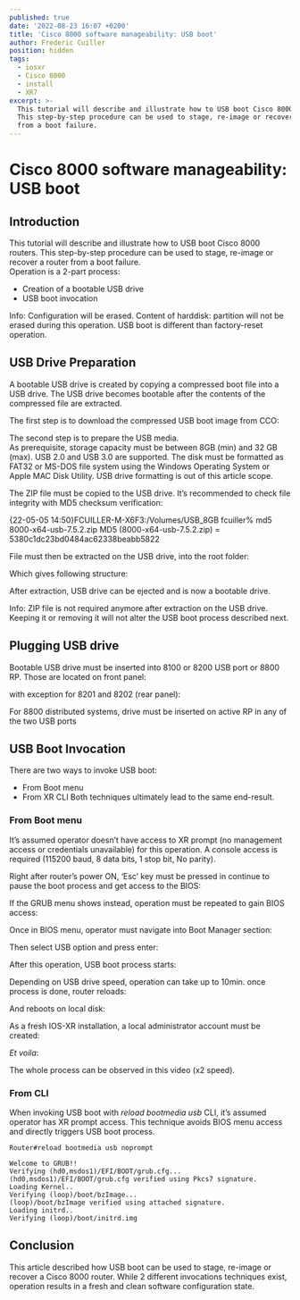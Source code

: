 ```yaml
---
published: true
date: '2022-08-23 16:07 +0200'
title: 'Cisco 8000 software manageability: USB boot'
author: Frederic Cuiller
position: hidden
tags:
  - iosxr
  - Cisco 8000
  - install
  - XR7
excerpt: >-
  This tutorial will describe and illustrate how to USB boot Cisco 8000 routers.
  This step-by-step procedure can be used to stage, re-image or recover a router
  from a boot failure.
---
```

# Cisco 8000 software manageability: USB boot

## Introduction

This tutorial will describe and illustrate how to USB boot Cisco 8000 routers. This step-by-step procedure can be used to stage, re-image or recover a router from a boot failure.  
Operation is a 2-part process:
- Creation of a bootable USB drive
- USB boot invocation

Info: Configuration will be erased. Content of harddisk: partition will not be erased during this operation. USB boot is different than factory-reset operation. 

## USB Drive Preparation
A bootable USB drive is created by copying a compressed boot file into a USB drive. The USB drive becomes bootable after the contents of the compressed file are extracted.

The first step is to download the compressed USB boot image from CCO:

The second step is to prepare the USB media.  
As prerequisite, storage capacity must be between 8GB (min) and 32 GB (max). USB 2.0 and USB 3.0 are supported. The disk must be formatted as FAT32 or MS-DOS file system using the Windows Operating System or Apple MAC Disk Utility. USB drive formatting is out of this article scope.

The ZIP file must be copied to the USB drive. It’s recommended to check file integrity with MD5 checksum verification:

{22-05-05 14:50}FCUILLER-M-X6F3:/Volumes/USB_8GB fcuiller% md5 8000-x64-usb-7.5.2.zip
MD5 (8000-x64-usb-7.5.2.zip) = 5380c1dc23bd0484ac62338beabb5822

File must then be extracted on the USB drive, into the root folder:

Which gives following structure:

After extraction, USB drive can be ejected and is now a bootable drive.

Info: ZIP file is not required anymore after extraction on the USB drive. Keeping it or removing it will not alter the USB boot process described next.

## Plugging USB drive

Bootable USB drive must be inserted into 8100 or 8200 USB port or 8800 RP.
Those are located on front panel:

with exception for 8201 and 8202 (rear panel):

For 8800 distributed systems, drive must be inserted on active RP in any of the two USB ports

## USB Boot Invocation
There are two ways to invoke USB boot:
- From Boot menu
- From XR CLI
Both techniques ultimately lead to the same end-result.

### From Boot menu
It’s assumed operator doesn’t have access to XR prompt (no management access or credentials unavailable) for this operation. A console access is required (115200 baud, 8 data bits, 1 stop bit, No parity).   

Right after router’s power ON, ‘Esc’ key must be pressed in continue to pause the boot process and get access to the BIOS:

If the GRUB menu shows instead, operation must be repeated to gain BIOS access:

Once in BIOS menu, operator must navigate into Boot Manager section:

Then select USB option and press enter:

After this operation, USB boot process starts:

Depending on USB drive speed, operation can take up to 10min. once process is done, router reloads:

And reboots on local disk:

As a fresh IOS-XR installation, a local administrator account must be created:

*Et voila*:

The whole process can be observed in this video (x2 speed).

### From CLI

When invoking USB boot with *reload bootmedia usb* CLI, it’s assumed operator has XR prompt access. This technique avoids BIOS menu access and directly triggers USB boot process.

```
Router#reload bootmedia usb noprompt

Welcome to GRUB!!
Verifying (hd0,msdos1)/EFI/BOOT/grub.cfg...
(hd0,msdos1)/EFI/BOOT/grub.cfg verified using Pkcs7 signature.
Loading Kernel..
Verifying (loop)/boot/bzImage...
(loop)/boot/bzImage verified using attached signature.
Loading initrd..
Verifying (loop)/boot/initrd.img
```

## Conclusion
This article described how USB boot can be used to stage, re-image or recover a Cisco 8000 router. While 2 different invocations techniques exist, operation results in a fresh and clean software configuration state.
